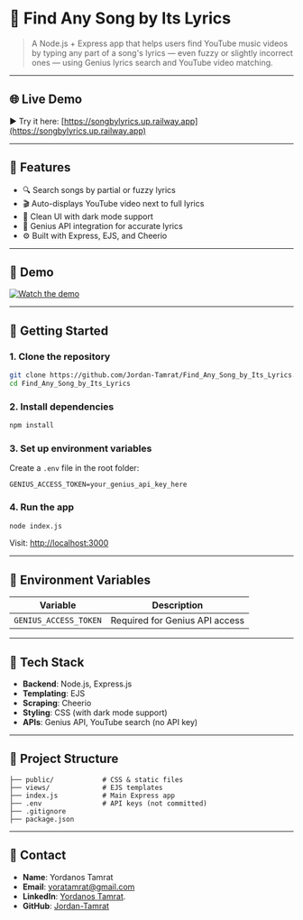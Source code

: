 # 🎵 Find Any Song by Its Lyrics

> A Node.js + Express app that helps users find YouTube music videos by typing any part of a song's lyrics — even fuzzy or slightly incorrect ones — using Genius lyrics search and YouTube video matching.

---

## 🌐 Live Demo

▶️ Try it here: [https://songbylyrics.up.railway.app](https://songbylyrics.up.railway.app)

---

## 🌟 Features

- 🔍 Search songs by partial or fuzzy lyrics
- 🎬 Auto-displays YouTube video next to full lyrics
- 🎨 Clean UI with dark mode support
- 📜 Genius API integration for accurate lyrics
- ⚙️ Built with Express, EJS, and Cheerio

---

## 🎥 Demo

[![Watch the demo](https://img.youtube.com/vi/DekdeS5uWTU/0.jpg)](https://youtu.be/DekdeS5uWTU)

---

## 🚀 Getting Started

### 1. Clone the repository

```bash
git clone https://github.com/Jordan-Tamrat/Find_Any_Song_by_Its_Lyrics.git
cd Find_Any_Song_by_Its_Lyrics
````

### 2. Install dependencies

```bash
npm install
```

### 3. Set up environment variables

Create a `.env` file in the root folder:

```env
GENIUS_ACCESS_TOKEN=your_genius_api_key_here
```

### 4. Run the app

```bash
node index.js
```

Visit: [http://localhost:3000](http://localhost:3000)

---

## 🔐 Environment Variables

| Variable              | Description                     |
| --------------------- | ------------------------------- |
| `GENIUS_ACCESS_TOKEN` | Required for Genius API access  |


---

## 🧠 Tech Stack

* **Backend**: Node.js, Express.js
* **Templating**: EJS
* **Scraping**: Cheerio
* **Styling**: CSS (with dark mode support)
* **APIs**: Genius API, YouTube search (no API key)

---

## 📁 Project Structure

```
├── public/            # CSS & static files
├── views/             # EJS templates
├── index.js           # Main Express app
├── .env               # API keys (not committed)
├── .gitignore
├── package.json
```
---

## 👤 Contact

* **Name**: Yordanos Tamrat
* **Email**: yoratamrat@gmail.com
* **LinkedIn**: [Yordanos Tamrat](https://www.linkedin.com/in/yordanos-tamrat/). 
* **GitHub**: [Jordan-Tamrat](https://github.com/Jordan-Tamrat)





